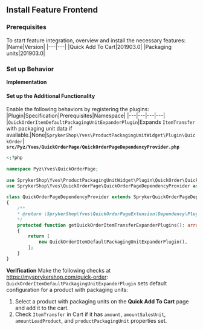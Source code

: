 ## Install Feature Frontend
### Prerequisites
To start feature integration, overview and install the necessary features:
|Name|Version|
|---|---|
|Quick Add To Cart|201903.0|
|Packaging units|201903.0|

### Set up Behavior
**Implementation**

#### Set up the Additional Functionality
Enable the following behaviors by registering the plugins:
|Plugin|Specification|Prerequisites|Namespace|
|---|---|---|---|
|`QuickOrderItemDefaultPackagingUnitExpanderPlugin`|Expands `ItemTransfer` with packaging unit data if available.|None|`SprykerShop\Yves\ProductPackagingUnitWidget\Plugin\QuickOrder`|
**`src/Pyz/Yves/QuickOrderPage/QuickOrderPageDependencyProvider.php`**
```php
<;?php
 
namespace Pyz\Yves\QuickOrderPage;
 
use SprykerShop\Yves\ProductPackagingUnitWidget\Plugin\QuickOrder\QuickOrderItemDefaultPackagingUnitExpanderPlugin;
use SprykerShop\Yves\QuickOrderPage\QuickOrderPageDependencyProvider as SprykerQuickOrderPageDependencyProvider;
 
class QuickOrderPageDependencyProvider extends SprykerQuickOrderPageDependencyProvider
{
	/**
	* @return \SprykerShop\Yves\QuickOrderPageExtension\Dependency\Plugin\QuickOrderItemExpanderPluginInterface[]
	*/
	protected function getQuickOrderItemTransferExpanderPlugins(): array
	{
		return [
			new QuickOrderItemDefaultPackagingUnitExpanderPlugin(),
		];
	}
}
```
**Verification**
Make the following checks at  https://mysprykershop.com/quick-order:
`QuickOrderItemDefaultPackagingUnitExpanderPlugin` sets default configuration for a product with packaging units:

1. Select a product with packaging units on the **Quick Add To Cart** page and add it to the cart. 
2. Check `ItemTransfer` in Cart if it has `amount`, `amountSalesUnit`, `amountLeadProduct`, and `productPackagingUnit` properties set.

 <!-- Last review date: Mar 28, 2019 by  Dmitry Lymarenko, Yuliia Boiko-->
